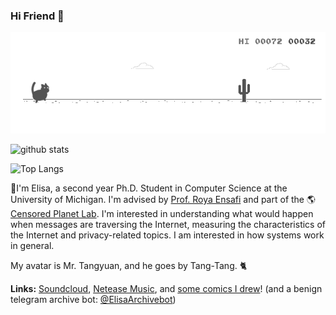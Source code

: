 ### Hi Friend 👋

<!--
**eltsai/eltsai** is a ✨ _special_ ✨ repository because its `README.md` (this file) appears on your GitHub profile.

Here are some ideas to get you started:

- 🔭 I’m currently working on ...
- 🌱 I’m currently learning ...
- 👯 I’m looking to collaborate on ...
- 🤔 I’m looking for help with ...
- 💬 Ask me about ...
- 📫 How to reach me: ...
- 😄 Pronouns: ...
- ⚡ Fun fact: ...
-->

[![cat-rex](https://github.com/eltsai/eltsai/raw/master/assets/cat-rex.gif)](http://home.ustc.edu.cn/~elisa/)

![github stats](https://github-readme-stats.vercel.app/api?username=eltsai&count_private=true&show_icons=true)



![Top Langs](https://github-readme-stats.vercel.app/api/top-langs/?username=eltsai&hide=javascript,html,css)



🌱I'm Elisa, a second year Ph.D. Student in Computer Science at the University of Michigan. I'm advised by [Prof. Roya Ensafi](https://ensa.fi/) and part of the 🌎 [Censored Planet Lab](https://github.com/censoredplanetm). I'm interested in understanding what would happen when messages are traversing the Internet, measuring the characteristics of the Internet and privacy-related topics. I am interested in how systems work in general.

My avatar is Mr. Tangyuan, and he goes by Tang-Tang. 🐈

**Links:** [Soundcloud](https://soundcloud.com/elisastayshere), [Netease Music](https://music.163.com/#/artist?id=12158117), and [some comics I drew](https://etsai.site/tags/comics/)! (and a benign telegram archive bot: [@ElisaArchivebot](https://t.me/ElisaArchivebot))









